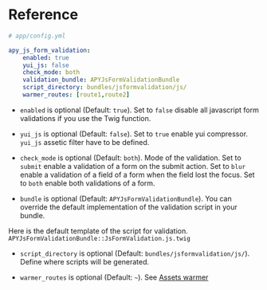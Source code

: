Reference
=========

```yml
# app/config.yml

apy_js_form_validation:
    enabled: true
    yui_js: false
    check_mode: both
    validation_bundle: APYJsFormValidationBundle
    script_directory: bundles/jsformvalidation/js/
    warmer_routes: [route1,route2]
```

* `enabled` is optional (Default: `true`). Set to `false` disable all javascript form validations if you use the Twig function.

* `yui_js` is optional (Default: `false`). Set to `true` enable yui compressor. `yui_js` assetic filter have to be defined.

* `check_mode` is optional (Default: `both`). Mode of the validation.
Set to `submit` enable a validation of a form on the submit action.
Set to `blur` enable a validation of a field of a form when the field lost the focus.
Set to `both` enable both validations of a form.

* `bundle` is optional (Default: `APYJsFormValidationBundle`). 
You can override the default implementation of the validation script in your bundle.

Here is the default template of the script for validation. 
`APYJsFormValidationBundle::JsFormValidation.js.twig`

* `script_directory` is optional (Default: `bundles/jsformvalidation/js/`). Define where scripts will be generated.

* `warmer_routes` is optional (Default: `~`). See [Assets warmer](https://github.com/Abhoryo/APYJsFormValidationBundle/blob/master/Resources/doc/assets_warmer.md)
